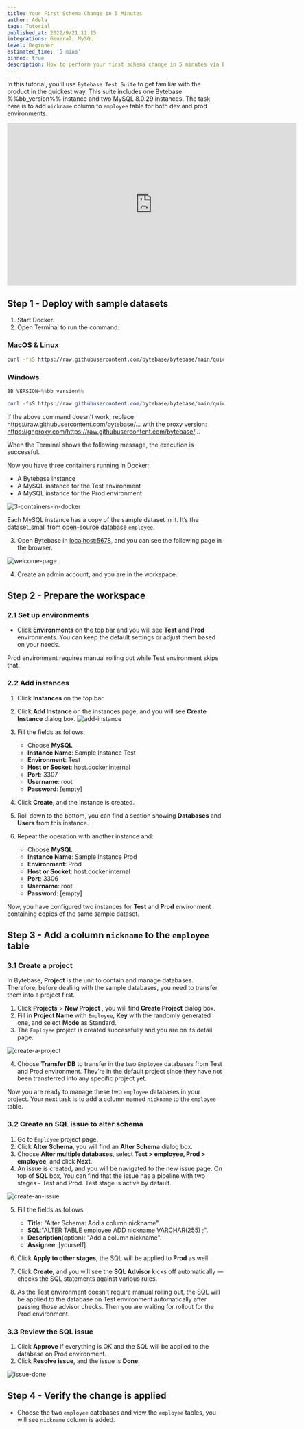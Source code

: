 ```yaml
---
title: Your First Schema Change in 5 Minutes
author: Adela
tags: Tutorial
published_at: 2022/9/21 11:15
integrations: General, MySQL
level: Beginner
estimated_time: '5 mins'
pinned: true
description: How to perform your first schema change in 5 minutes via Bytebase.
---
```


In this tutorial, you'll use `Bytebase Test Suite` to get familiar with the product in the quickest way. This suite includes one Bytebase %%bb_version%% instance and two MySQL 8.0.29 instances.
The task here is to add `nickname` column to `employee` table for both dev and prod environments.

<iframe width="675" height="380" src="https://www.youtube.com/embed/lav1JaaTLMc" title="YouTube video player" className="w-full" frameBorder="0" allow="accelerometer; autoplay; clipboard-write; encrypted-media; gyroscope; picture-in-picture" allowFullScreen></iframe>

## Step 1 - Deploy with sample datasets

1. Start Docker.
2. Open Terminal to run the command:

### MacOS & Linux

```bash
curl -fsS https://raw.githubusercontent.com/bytebase/bytebase/main/quickstart/getting-started.docker-compose.yml | BB_VERSION=%%bb_version%% docker-compose -f - up
```

### Windows

```powershell
BB_VERSION=%%bb_version%%
```

```powershell
curl -fsS https://raw.githubusercontent.com/bytebase/bytebase/main/quickstart/getting-started.docker-compose.yml | docker-compose -f - up
```

<HintBlock type="info">

If the above command doesn't work, replace https://raw.githubusercontent.com/bytebase/... with the proxy version: https://ghproxy.com/https://raw.githubusercontent.com/bytebase/...

</HintBlock>

When the Terminal shows the following message, the execution is successful.

<IncludeBlock url="/docs/get-started/install/terminal-startup-output-success"></IncludeBlock>

Now you have three containers running in Docker:

- A Bytebase instance
- A MySQL instance for the Test environment
- A MySQL instance for the Prod environment

![3-containers-in-docker](/content/docs/get-started/quick-start/3-containers-in-docker.webp)

Each MySQL instance has a copy of the sample dataset in it. It’s the dataset_small from [open-source database `employee`](https://github.com/bytebase/employee-sample-database-mysql).

3. Open Bytebase in [localhost:5678](http://localhost:5678/), and you can see the following page in the browser.

![welcome-page](/content/docs/get-started/quick-start/welcome-page.webp)

4. Create an admin account, and you are in the workspace.

## Step 2 - Prepare the workspace

### 2.1 Set up environments

- Click **Environments** on the top bar and you will see **Test** and **Prod** environments. You can keep the default settings or adjust them based on your needs.

Prod environment requires manual rolling out while Test environment skips that.

### 2.2 Add instances

1. Click **Instances** on the top bar.
2. Click **Add Instance** on the instances page, and you will see **Create Instance** dialog box.
   ![add-instance](/content/docs/get-started/quick-start/add-instance.webp)
3. Fill the fields as follows:

   - Choose **MySQL**
   - **Instance Name**: Sample Instance Test
   - **Environment**: Test
   - **Host or Socket**: host.docker.internal
   - **Port**: 3307
   - **Username**: root
   - **Password**: [empty]

4. Click **Create**, and the instance is created.
5. Roll down to the bottom, you can find a section showing **Databases** and **Users** from this instance.
6. Repeat the operation with another instance and:
   - Choose **MySQL**
   - **Instance Name**: Sample Instance Prod
   - **Environment**: Prod
   - **Host or Socket**: host.docker.internal
   - **Port**: 3306
   - **Username**: root
   - **Password**: [empty]

Now, you have configured two instances for **Test** and **Prod** environment containing copies of the same sample dataset.

## Step 3 - Add a column `nickname` to the `employee` table

### 3.1 Create a project

In Bytebase, **Project** is the unit to contain and manage databases. Therefore, before dealing with the sample databases, you need to transfer them into a project first.

1. Click **Projects** > **New Project** , you will find **Create Project** dialog box.
2. Fill in **Project Name** with `Employee`, **Key** with the randomly generated one, and select **Mode** as Standard.
3. The `Employee` project is created successfully and you are on its detail page.

![create-a-project](/content/docs/get-started/quick-start/create-a-project.webp)

4. Choose **Transfer DB** to transfer in the two `Employee` databases from Test and Prod environment. They’re in the default project since they have not been transferred into any specific project yet.

Now you are ready to manage these two `employee` databases in your project. Your next task is to add a column named `nickname` to the `employee` table.

### 3.2 Create an SQL issue to alter schema

1. Go to `Employee` project page.
2. Click **Alter Schema**, you will find an **Alter Schema** dialog box.
3. Choose **Alter multiple databases**, select **Test > employee, Prod > employee**, and click **Next**.
4. An issue is created, and you will be navigated to the new issue page. On top of **SQL** box, You can find that the issue has a pipeline with two stages - Test and Prod. Test stage is active by default.

![create-an-issue](/content/docs/get-started/quick-start/create-an-issue.webp)

5. Fill the fields as follows:

   - **Title**: "Alter Schema: Add a column nickname".
   - **SQL**:"ALTER TABLE employee ADD nickname VARCHAR(255) ;".
   - **Description**(option): "Add a column nickname".
   - **Assignee**: [yourself]

6. Click **Apply to other stages**, the SQL will be applied to **Prod** as well.
7. Click **Create**, and you will see the **SQL Advisor** kicks off automatically — checks the SQL statements against various rules.
8. As the Test environment doesn't require manual rolling out, the SQL will be applied to the database on Test environment automatically after passing those advisor checks. Then you are waiting for rollout for the Prod environment.

### 3.3 Review the SQL issue

1. Click **Approve** if everything is OK and the SQL will be applied to the database on Prod environment.
2. Click **Resolve issue**, and the issue is **Done**.

![issue-done](/content/docs/get-started/quick-start/issue-done.webp)

## Step 4 - Verify the change is applied

- Choose the two `employee` databases and view the `employee` tables, you will see `nickname` column is added.
